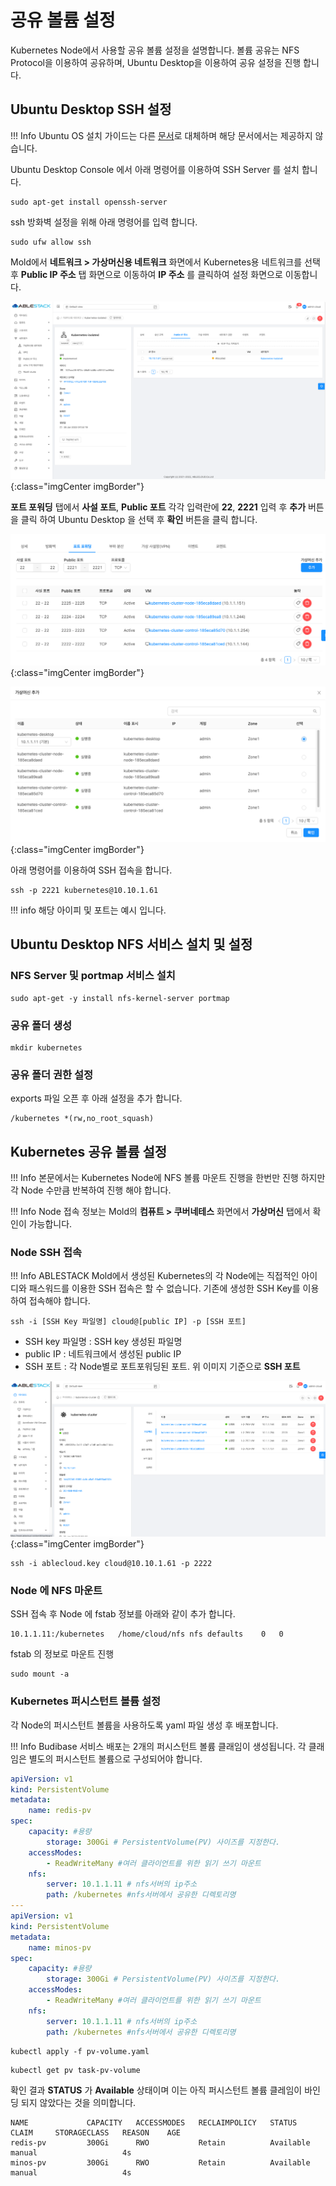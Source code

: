 # 공유 볼륨 설정

Kubernetes Node에서 사용할 공유 볼륨 설정을 설명합니다. 볼륨 공유는 NFS Protocol을 이용하여 공유하며, Ubuntu Desktop을
이용하여 공유 설정을 진행 합니다.

## Ubuntu Desktop SSH 설정

!!! Info
      Ubuntu OS 설치 가이드는 다른 [문서]()로 대체하며 해당 문서에서는 제공하지 않습니다.

Ubuntu Desktop Console 에서 아래 명령어를 이용하여 SSH Server 를 설치 합니다.
   ```shell
   sudo apt-get install openssh-server
   ```
ssh 방화벽 설정을 위해 아래 명령어를 입력 합니다.
   ```shell
   sudo ufw allow ssh
   ```
Mold에서 **네트워크 > 가상머신용 네트워크** 화면에서 Kubernetes용 네트워크를 선택 후 **Public IP 주소** 탭 화면으로 이동하여 **IP 주소** 를 클릭하여 설정 화면으로 이동합니다.

![kubernetes-cluster-shared-volume-create-01](../../assets/images/kubernetes-cluster-shared-volume-create-01.png){:class="imgCenter imgBorder"}

**포트 포워딩** 탭에서 **사설 포트**, **Public 포트** 각각 입력란에 **22**, **2221** 입력 후 **추가** 버튼을 클릭 하여 Ubuntu Desktop 을 선택 후 **확인** 버튼을 클릭 합니다.
   
![kubernetes-cluster-shared-volume-create-02](../../assets/images/kubernetes-cluster-shared-volume-create-02.png){:class="imgCenter imgBorder"}

![kubernetes-cluster-shared-volume-create-03](../../assets/images/kubernetes-cluster-shared-volume-create-03.png){:class="imgCenter imgBorder"}

아래 명령어를 이용하여 SSH 접속을 합니다.

```shell
ssh -p 2221 kubernetes@10.10.1.61
```

!!! info
     해당 아이피 및 포트는 예시 입니다.

## Ubuntu Desktop NFS 서비스 설치 및 설정

### NFS Server 및 portmap 서비스 설치

```shell
sudo apt-get -y install nfs-kernel-server portmap
```

### 공유 폴더 생성

```shell
mkdir kubernetes
```

### 공유 폴더 권한 설정

exports 파일 오픈 후 아래 설정을 추가 합니다.

```shell title="sudo vi /etc/exports" linenums="1"
/kubernetes *(rw,no_root_squash)
```

## Kubernetes 공유 볼륨 설정

!!! Info
     본문에서는 Kubernetes Node에 NFS 볼륨 마운트 진행을 한번만 진행 하지만 각 Node 수만큼 반복하여 진행 해야 합니다.

!!! Info
     Node 접속 정보는 Mold의 **컴퓨트 > 쿠버네테스** 화면에서 **가상머신** 탭에서 확인이 가능합니다.

### Node SSH 접속

!!! Info
    ABLESTACK Mold에서 생성된 Kubernetes의 각 Node에는 직접적인 아이디와 패스워드를 이용한 SSH 접속은 할 수 없습니다.
    기존에 생성한 SSH Key를 이용하여 접속해야 합니다.

```shell
ssh -i [SSH Key 파일명] cloud@[public IP] -p [SSH 포트]
```

- SSH key 파일명 : SSH key 생성된 파일명
- public IP : 네트워크에서 생성된 public IP
- SSH 포트 : 각 Node별로 포트포워딩된 포트. 위 이미지 기준으로 **SSH 포트**

![kubernetes-cluster-shared-volume-create-04](../../assets/images/kubernetes-cluster-shared-volume-create-04.png){:class="imgCenter imgBorder"}

```shell
ssh -i ablecloud.key cloud@10.10.1.61 -p 2222
```

###  Node 에 NFS 마운트

SSH 접속 후 Node 에 fstab 정보를 아래와 같이 추가 합니다.

```shell title="sudo vi /etc/exports" linenums="1"
10.1.1.11:/kubernetes	/home/cloud/nfs	nfs	defaults	0	0
```

fstab 의 정보로 마운트 진행

```shell
sudo mount -a
```

### Kubernetes 퍼시스턴트 볼륨 설정

각 Node의 퍼시스턴트 볼륨을 사용하도록 yaml 파일 생성 후 배포합니다.

!!! Info
    Budibase 서비스 배포는 2개의 퍼시스턴트 볼륨 클래임이 생성됩니다. 각 클래임은 별도의 퍼시스턴트 볼륨으로 구성되어야 합니다.

```yaml title="pv-volume.yaml 생성" linenums="1"
apiVersion: v1
kind: PersistentVolume
metadata:
    name: redis-pv
spec:
    capacity: #용량
        storage: 300Gi # PersistentVolume(PV) 사이즈를 지정한다.
    accessModes:
        - ReadWriteMany #여러 클라이언트를 위한 읽기 쓰기 마운트
    nfs:
        server: 10.1.1.11 # nfs서버의 ip주소
        path: /kubernetes #nfs서버에서 공유한 디렉토리명
---
apiVersion: v1
kind: PersistentVolume
metadata:
    name: minos-pv
spec:
    capacity: #용량
        storage: 300Gi # PersistentVolume(PV) 사이즈를 지정한다.
    accessModes:
        - ReadWriteMany #여러 클라이언트를 위한 읽기 쓰기 마운트
    nfs:
        server: 10.1.1.11 # nfs서버의 ip주소
        path: /kubernetes #nfs서버에서 공유한 디렉토리명
```

```shell title="퍼시스턴트 볼륨 배포"
kubectl apply -f pv-volume.yaml
```

``` shell
kubectl get pv task-pv-volume
```

확인 결과 **STATUS** 가 **Available** 상태이며 이는 아직 퍼시스턴트 볼륨 클레임이 바인딩 되지 않았다는 것을 의미합니다.

```shell title="퍼시스턴트 볼륨 확인"
NAME             CAPACITY   ACCESSMODES   RECLAIMPOLICY   STATUS      CLAIM     STORAGECLASS   REASON    AGE
redis-pv         300Gi      RWO           Retain          Available             manual                   4s
minos-pv         300Gi      RWO           Retain          Available             manual                   4s
```

